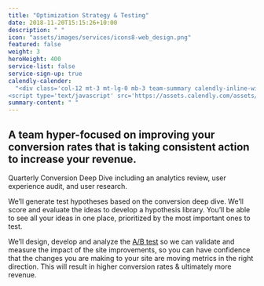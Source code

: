 ```yaml
---
title: "Optimization Strategy & Testing"
date: 2018-11-20T15:15:26+10:00
description: " "
icon: "assets/images/services/icons8-web_design.png"
featured: false
weight: 3
heroHeight: 400
service-list: false
service-sign-up: true
calendly-calender:
  "<div class='col-12 mt-3 mt-lg-0 mb-3 team-summary calendly-inline-widget' data-url='https://calendly.com/experimentzone/conversion-deep-dive-consultation-clone-1?primary_color=00b187' style='min-width:320px;height:765px;'></div>
<script type='text/javascript' src='https://assets.calendly.com/assets/external/widget.js'></script>"
summary-content: " "
---
```


<style>.page-services-single .content > p:first-of-type {font-size: 1.1rem}</style>

## A team hyper-focused on improving your conversion rates that is taking consistent action to increase your revenue.

Quarterly Conversion Deep Dive including an analytics review, user experience audit, and user research.

We’ll generate test hypotheses based on the conversion deep dive. We’ll score and evaluate the ideas to develop a hypothesis library. You’ll be able to see all your ideas in one place, prioritized by the most important ones to test.

We’ll design, develop and analyze the <a class="glossary-word" href="https://experimentzone.com/support/glossary/#AB-Testing">A/B test</a> so we can validate and measure the impact of the site improvements, so you can have confidence that the changes you are making to your site are moving metrics in the right direction. This will result in higher conversion rates & ultimately more revenue.

